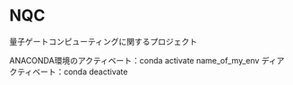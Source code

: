 # NQC
量子ゲートコンピューティングに関するプロジェクト

ANACONDA環境のアクティベート：conda activate name_of_my_env
ディアクティベート：conda deactivate
